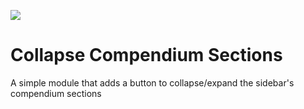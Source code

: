 ![](https://img.shields.io/badge/Foundry-v0.8.6-informational)
<!--- Downloads @ Latest Badge -->
<!--- ![Latest Release Download Count](https://img.shields.io/github/downloads/elemorelli/collapse-compendium-sections/latest/module.zip) -->

<!--- Forge Bazaar Install % Badge -->
<!--- ![Forge Installs](https://img.shields.io/badge/dynamic/json?label=Forge%20Installs&query=package.installs&suffix=%25&url=https%3A%2F%2Fforge-vtt.com%2Fapi%2Fbazaar%2Fpackage%2Fcollapse-compendium-sections&colorB=4aa94a) -->

# Collapse Compendium Sections

A simple module that adds a button to collapse/expand the sidebar's compendium sections
